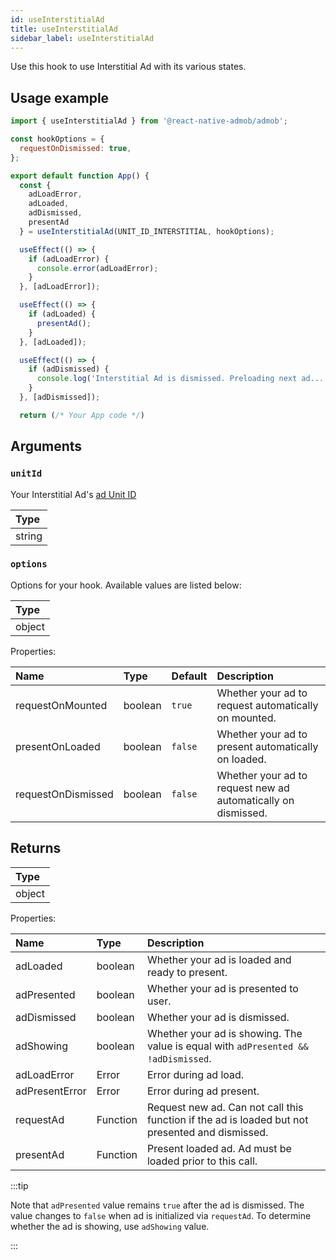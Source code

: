 ```yaml
---
id: useInterstitialAd
title: useInterstitialAd
sidebar_label: useInterstitialAd
---
```


Use this hook to use Interstitial Ad with its various states.

## Usage example

```js
import { useInterstitialAd } from '@react-native-admob/admob';

const hookOptions = {
  requestOnDismissed: true,
};

export default function App() {
  const {
    adLoadError,
    adLoaded,
    adDismissed,
    presentAd
  } = useInterstitialAd(UNIT_ID_INTERSTITIAL, hookOptions);

  useEffect(() => {
    if (adLoadError) {
      console.error(adLoadError);
    }
  }, [adLoadError]);

  useEffect(() => {
    if (adLoaded) {
      presentAd();
    }
  }, [adLoaded]);

  useEffect(() => {
    if (adDismissed) {
      console.log('Interstitial Ad is dismissed. Preloading next ad...');
    }
  }, [adDismissed]);

  return (/* Your App code */)
```

## Arguments

### `unitId`

Your Interstitial Ad's [ad Unit ID](https://support.google.com/admob/answer/7356431)

| Type   |
| :----- |
| string |

### `options`

Options for your hook. Available values are listed below:

| Type   |
| :----- |
| object |

Properties:

| Name               | Type    | Default | Description                                                   |
| :----------------- | :------ | :------ | :------------------------------------------------------------ |
| requestOnMounted   | boolean | `true`  | Whether your ad to request automatically on mounted.          |
| presentOnLoaded    | boolean | `false` | Whether your ad to present automatically on loaded.           |
| requestOnDismissed | boolean | `false` | Whether your ad to request new ad automatically on dismissed. |

## Returns

| Type   |
| :----- |
| object |

Properties:

| Name           | Type     | Description                                                                                     |
| :------------- | :------- | :---------------------------------------------------------------------------------------------- |
| adLoaded       | boolean  | Whether your ad is loaded and ready to present.                                                 |
| adPresented    | boolean  | Whether your ad is presented to user.                                                           |
| adDismissed    | boolean  | Whether your ad is dismissed.                                                                   |
| adShowing      | boolean  | Whether your ad is showing. The value is equal with `adPresented && !adDismissed`.              |
| adLoadError    | Error    | Error during ad load.                                                                           |
| adPresentError | Error    | Error during ad present.                                                                        |
| requestAd      | Function | Request new ad. Can not call this function if the ad is loaded but not presented and dismissed. |
| presentAd      | Function | Present loaded ad. Ad must be loaded prior to this call.                                        |

:::tip

Note that `adPresented` value remains `true` after the ad is dismissed. The value changes to `false` when ad is initialized via `requestAd`. To determine whether the ad is showing, use `adShowing` value.

:::